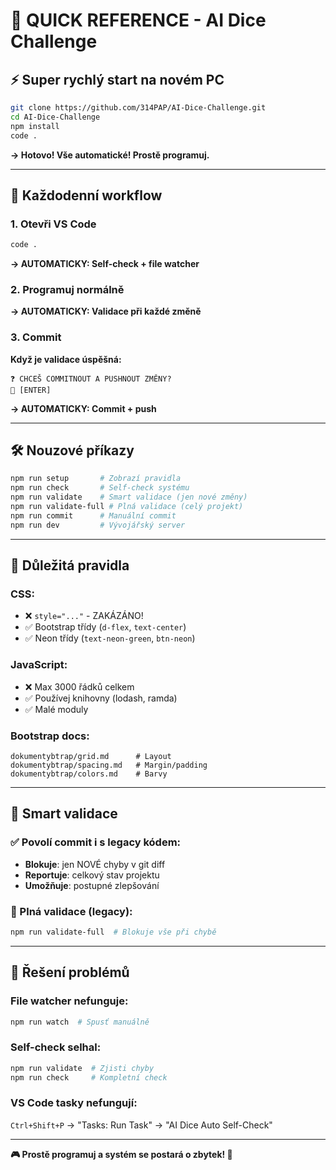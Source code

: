 # 🚀 QUICK REFERENCE - AI Dice Challenge

## ⚡ Super rychlý start na novém PC

```bash
git clone https://github.com/314PAP/AI-Dice-Challenge.git
cd AI-Dice-Challenge
npm install
code .
```

**→ Hotovo! Vše automatické! Prostě programuj.**

---

## 🎯 Každodenní workflow

### 1. Otevři VS Code
```bash
code .
```
**→ AUTOMATICKY: Self-check + file watcher**

### 2. Programuj normálně
**→ AUTOMATICKY: Validace při každé změně**

### 3. Commit
**Když je validace úspěšná:**
```
❓ CHCEŠ COMMITNOUT A PUSHNOUT ZMĚNY?
💬 [ENTER]
```
**→ AUTOMATICKY: Commit + push**

---

## 🛠️ Nouzové příkazy

```bash
npm run setup       # Zobrazí pravidla
npm run check       # Self-check systému  
npm run validate    # Smart validace (jen nové změny)
npm run validate-full # Plná validace (celý projekt)
npm run commit      # Manuální commit
npm run dev         # Vývojářský server
```

---

## 🚨 Důležitá pravidla

### CSS:
- ❌ `style="..."` - ZAKÁZÁNO!
- ✅ Bootstrap třídy (`d-flex`, `text-center`)
- ✅ Neon třídy (`text-neon-green`, `btn-neon`)

### JavaScript:
- ❌ Max 3000 řádků celkem
- ✅ Používej knihovny (lodash, ramda)
- ✅ Malé moduly

### Bootstrap docs:
```
dokumentybtrap/grid.md      # Layout
dokumentybtrap/spacing.md   # Margin/padding  
dokumentybtrap/colors.md    # Barvy
```

---

## 🧠 Smart validace

### ✅ Povolí commit i s legacy kódem:
- **Blokuje**: jen NOVÉ chyby v git diff
- **Reportuje**: celkový stav projektu
- **Umožňuje**: postupné zlepšování

### 🚨 Plná validace (legacy):
```bash
npm run validate-full  # Blokuje vše při chybě
```

---

## 🔧 Řešení problémů

### File watcher nefunguje:
```bash
npm run watch  # Spusť manuálně
```

### Self-check selhal:
```bash
npm run validate  # Zjisti chyby
npm run check     # Kompletní check
```

### VS Code tasky nefungují:
`Ctrl+Shift+P` → "Tasks: Run Task" → "AI Dice Auto Self-Check"

---

**🎮 Prostě programuj a systém se postará o zbytek! 🚀**
